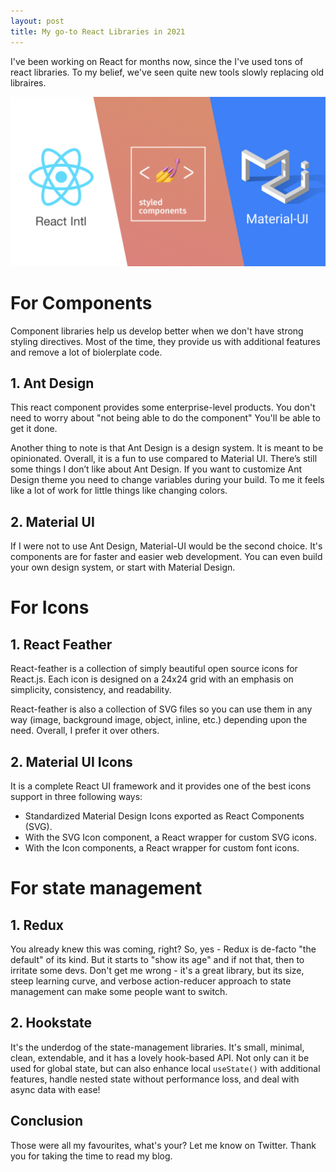 ```yaml
---
layout: post
title: My go-to React Libraries in 2021
---
```


I've been working on React for months now, since the I've used tons of react libraries. To my belief, we've seen quite new tools slowly replacing old libraires.

![React Libraries](../images/react-libraries.png)

# For Components

Component libraries help us develop better when we don't have strong styling directives. Most of the time, they provide us with additional features and remove a lot of biolerplate code.

## 1. Ant Design

This react component provides some enterprise-level products. You don't need to worry about "not being able to do the component" You'll be able to get it done.

Another thing to note is that Ant Design is a design system. It is meant to be opinionated. Overall, it is a fun to use compared to Material UI. There’s still some things I don’t like about Ant Design. If you want to customize Ant Design theme you need to change variables during your build. To me it feels like a lot of work for little things like changing colors.

## 2. Material UI

If I were not to use Ant Design, Material-UI would be the second choice. It's components are for faster and easier web development. You can even build your own design system, or start with Material Design.

# For Icons

## 1. React Feather

React-feather is a collection of simply beautiful open source icons for React.js. Each icon is designed on a 24x24 grid with an emphasis on simplicity, consistency, and readability.

React-feather is also a collection of SVG files so you can use them in any way (image, background image, object, inline, etc.) depending upon the need. Overall, I prefer it over others.

## 2. Material UI Icons

It is a complete React UI framework and it provides one of the best icons support in three following ways:

- Standardized Material Design Icons exported as React Components (SVG).
- With the SVG Icon component, a React wrapper for custom SVG icons.
- With the Icon components, a React wrapper for custom font icons.

# For state management

## 1. Redux

You already knew this was coming, right? So, yes - Redux is de-facto "the default" of its kind. But it starts to "show its age" and if not that, then to irritate some devs. Don't get me wrong - it's a great library, but its size, steep learning curve, and verbose action-reducer approach to state management can make some people want to switch.

## 2. Hookstate

It's the underdog of the state-management libraries. It's small, minimal, clean, extendable, and it has a lovely hook-based API. Not only can it be used for global state, but can also enhance local `useState()` with additional features, handle nested state without performance loss, and deal with async data with ease!

## Conclusion

Those were all my favourites, what's your? Let me know on Twitter. Thank you for taking the time to read my blog.
